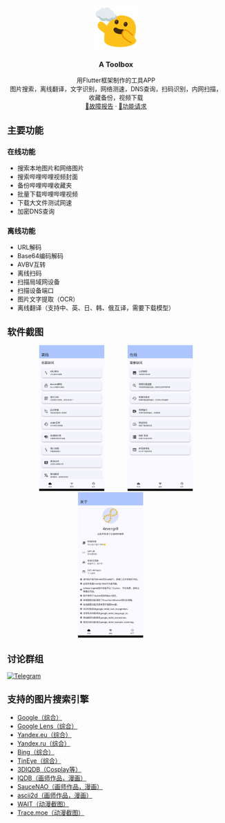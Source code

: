 <p align="center">
  <a href="https://www.google.com/search?q=Emoji+Kitchen" target="_blank">
    <img src="./assets/aaa.png" alt="Logo" width="100" height="100">
  </a>
</p>

<h3 align="center">A Toolbox</h3>

<p align="center">
  用Flutter框架制作的工具APP
  <br>
  图片搜索，离线翻译，文字识别，网络测速，DNS查询，扫码识别，内网扫描，收藏备份，视频下载
  <br>
  <a href="https://github.com/4evergr8/atoolbox/issues/new" target="_blank">🐞故障报告</a>
  ·
  <a href="https://github.com/4evergr8/atoolbox/issues/new" target="_blank">🏹功能请求</a>
</p>

## 主要功能
### 在线功能
* 搜索本地图片和网络图片
* 搜索哔哩哔哩视频封面
* 备份哔哩哔哩收藏夹
* 批量下载哔哩哔哩视频
* 下载大文件测试网速
* 加密DNS查询
### 离线功能
* URL解码
* Base64编码解码
* AVBV互转
* 离线扫码
* 扫描局域网设备
* 扫描设备端口
* 图片文字提取（OCR）
* 离线翻译（支持中、英、日、韩、俄互译，需要下载模型）

## 软件截图

<div align="center">
  <img src="./assets/1.jpg" width="30%" style="margin-right: 5%;">
  <img src="./assets/2.jpg" width="30%" style="margin-left: 5%;">
  <img src="./assets/3.jpg" width="30%" style="margin-right: 5%;">
</div>

## 讨论群组

<a href="https://t.me/four_evergr_eight" target="_blank">
  <img src="https://img.icons8.com/color/48/000000/telegram-app.png" alt="Telegram"/>
</a>

## 支持的图片搜索引擎
* <a href="https://www.google.com/searchbyimage?client=app&image_url=https://picsum.photos/200/200?random=1" target="_blank">Google（综合）</a>
* <a href="https://lens.google.com/uploadbyurl?url=https://picsum.photos/200/200?random=1" target="_blank">Google Lens（综合）</a>
* <a href="https://yandex.eu/images/search?url=https://picsum.photos/200/200?random=1&rpt=imageview" target="_blank">Yandex.eu（综合）</a>
* <a href="https://yandex.ru/images/search?url=https://picsum.photos/200/200?random=1&rpt=imageview" target="_blank">Yandex.ru（综合）</a>
* <a href="https://www.bing.com/images/search?q=imgurl:https://picsum.photos/200/200?random=1&view=detailv2&iss=sbi" target="_blank">Bing（综合）</a>
* <a href="https://tineye.com/search/?url=https://picsum.photos/200/200?random=1" target="_blank">TinEye（综合）</a>
* <a href="https://3d.iqdb.org/?url=https://picsum.photos/200/200?random=1" target="_blank">3DIQDB（Cosplay等）</a>
* <a href="https://iqdb.org/?url=https://picsum.photos/200/200?random=1" target="_blank">IQDB（画师作品，漫画）</a>
* <a href="https://saucenao.com/search.php?url=https://picsum.photos/200/200?random=1" target="_blank">SauceNAO（画师作品，漫画）</a>
* <a href="https://ascii2d.net/search/url/https://picsum.photos/200/200?random=1" target="_blank">ascii2d（画师作品，漫画）</a>
* <a href="https://trace.moe/?url=https://picsum.photos/200/200?random=1" target="_blank">WAIT（动漫截图）</a>
* <a href="https://trace.moe/?url=https://picsum.photos/200/200?random=1" target="_blank">Trace.moe（动漫截图）</a>
